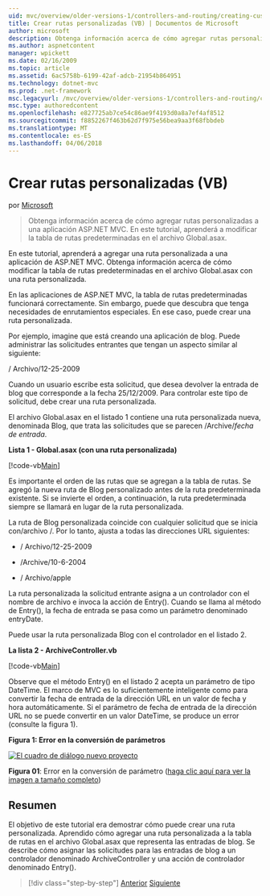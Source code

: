 ```yaml
---
uid: mvc/overview/older-versions-1/controllers-and-routing/creating-custom-routes-vb
title: Crear rutas personalizadas (VB) | Documentos de Microsoft
author: microsoft
description: Obtenga información acerca de cómo agregar rutas personalizadas a una aplicación ASP.NET MVC. En este tutorial, aprenderá a modificar la tabla de rutas predeterminadas en el archivo Global.asax.
ms.author: aspnetcontent
manager: wpickett
ms.date: 02/16/2009
ms.topic: article
ms.assetid: 6ac5758b-6199-42af-adcb-21954b864951
ms.technology: dotnet-mvc
ms.prod: .net-framework
msc.legacyurl: /mvc/overview/older-versions-1/controllers-and-routing/creating-custom-routes-vb
msc.type: authoredcontent
ms.openlocfilehash: e827725ab7ce54c86ae9f4193d0a8a7ef4af8512
ms.sourcegitcommit: f8852267f463b62d7f975e56bea9aa3f68fbbdeb
ms.translationtype: MT
ms.contentlocale: es-ES
ms.lasthandoff: 04/06/2018
---
```

<a name="creating-custom-routes-vb"></a>Crear rutas personalizadas (VB)
====================
por [Microsoft](https://github.com/microsoft)

> Obtenga información acerca de cómo agregar rutas personalizadas a una aplicación ASP.NET MVC. En este tutorial, aprenderá a modificar la tabla de rutas predeterminadas en el archivo Global.asax.


En este tutorial, aprenderá a agregar una ruta personalizada a una aplicación de ASP.NET MVC. Obtenga información acerca de cómo modificar la tabla de rutas predeterminadas en el archivo Global.asax con una ruta personalizada.

En las aplicaciones de ASP.NET MVC, la tabla de rutas predeterminadas funcionará correctamente. Sin embargo, puede que descubra que tenga necesidades de enrutamientos especiales. En ese caso, puede crear una ruta personalizada.

Por ejemplo, imagine que está creando una aplicación de blog. Puede administrar las solicitudes entrantes que tengan un aspecto similar al siguiente:

/ Archivo/12-25-2009

Cuando un usuario escribe esta solicitud, que desea devolver la entrada de blog que corresponde a la fecha 25/12/2009. Para controlar este tipo de solicitud, debe crear una ruta personalizada.

El archivo Global.asax en el listado 1 contiene una ruta personalizada nueva, denominada Blog, que trata las solicitudes que se parecen /Archive/*fecha de entrada*.

**Lista 1 - Global.asax (con una ruta personalizada)**

[!code-vb[Main](creating-custom-routes-vb/samples/sample1.vb)]

Es importante el orden de las rutas que se agregan a la tabla de rutas. Se agregó la nueva ruta de Blog personalizado antes de la ruta predeterminada existente. Si se invierte el orden, a continuación, la ruta predeterminada siempre se llamará en lugar de la ruta personalizada.

La ruta de Blog personalizada coincide con cualquier solicitud que se inicia con/archivo /. Por lo tanto, ajusta a todas las direcciones URL siguientes:

- / Archivo/12-25-2009

- /Archive/10-6-2004

- / Archivo/apple

La ruta personalizada la solicitud entrante asigna a un controlador con el nombre de archivo e invoca la acción de Entry(). Cuando se llama al método de Entry(), la fecha de entrada se pasa como un parámetro denominado entryDate.

Puede usar la ruta personalizada Blog con el controlador en el listado 2.

**La lista 2 - ArchiveController.vb**

[!code-vb[Main](creating-custom-routes-vb/samples/sample2.vb)]

Observe que el método Entry() en el listado 2 acepta un parámetro de tipo DateTime. El marco de MVC es lo suficientemente inteligente como para convertir la fecha de entrada de la dirección URL en un valor de fecha y hora automáticamente. Si el parámetro de fecha de entrada de la dirección URL no se puede convertir en un valor DateTime, se produce un error (consulte la figura 1).

**Figura 1: Error en la conversión de parámetros**


[![El cuadro de diálogo nuevo proyecto](creating-custom-routes-vb/_static/image1.jpg)](creating-custom-routes-vb/_static/image1.png)

**Figura 01**: Error en la conversión de parámetro ([haga clic aquí para ver la imagen a tamaño completo](creating-custom-routes-vb/_static/image2.png))


## <a name="summary"></a>Resumen

El objetivo de este tutorial era demostrar cómo puede crear una ruta personalizada. Aprendido cómo agregar una ruta personalizada a la tabla de rutas en el archivo Global.asax que representa las entradas de blog. Se describe cómo asignar las solicitudes para las entradas de blog a un controlador denominado ArchiveController y una acción de controlador denominado Entry().

> [!div class="step-by-step"]
> [Anterior](asp-net-mvc-controller-overview-vb.md)
> [Siguiente](creating-a-route-constraint-vb.md)

